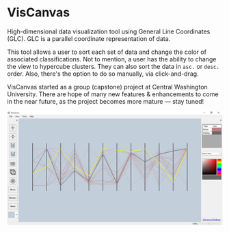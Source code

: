  # VisCanvas

High-dimensional data visualization tool using General Line Coordinates (GLC). GLC is a parallel coordinate representation of data.

This tool allows a user to sort each set of data and change the color of associated classifications. Not to mention, a user has the
ability to change the view to hypercube clusters. They can also sort the data in `asc.` or `desc.` order. Also, there's the option
to do so manually, via click-and-drag.

VisCanvas started as a group (capstone) project at Central Washington University. There are hope of many new features & enhancements to come in the
near future, as the project becomes more mature — stay tuned!

![optional text](image/viscanvas_tn.jpg)
